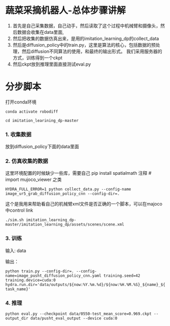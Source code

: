 



# 蔬菜采摘机器人-总体步骤讲解


1. 首先是自己采集数据，自己动手，然后读取了这个过程中机械臂和摄像头，然后数据会收集在data里面,
2. 然后把收集的数据仿真出来，是用的imitation_learning_dp的collect_data
3. 然后是diffusion_policy中的train.py，这里是算法的核心，包括数据的预处理，然后diffusion不同算法的使用，和最终的输出形式。   我们采用服务器的方式，训练得到一个ckpt
4. 然后ckpt放到推理里面直接测试eval.py



# 分步脚本


打开conda环境

`conda activate robodiff`

`cd imitation_learining_dp-master`


### 1. 收集数据



放到diffusion_policy下面的data里面


### 2. 仿真收集的数据




这里环境配置的时候缺少一些库，需要自己
pip install spatialmath
注释 # import mujoco_viewer
之类

`HYDRA_FULL_ERROR=1 python collect_data.py --config-name image_ur5_grab_diffusion_policy_cnn --config-dir=.`

这个是我用来帮助看自己的机械臂xml文件是否正确的一个脚本，可以在majoco中control link 


`./sim.sh imitation_learning_dp-master/imitation_learning_dp/assets/scenes/scene.xml`

### 3. 训练

输入: data

输出：

`python train.py --config-dir=. --config-name=image_pusht_diffusion_policy_cnn.yaml training.seed=42 training.device=cuda:0 hydra.run.dir='data/outputs/${now:%Y.%m.%d}/${now:%H.%M.%S}_${name}_${task_name}'`


### 4. 推理


`python eval.py --checkpoint data/0550-test_mean_score=0.969.ckpt --output_dir data/pusht_eval_output --device cuda:0`



